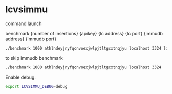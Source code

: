 # lcvsimmu

command launch

benchmark {number of insertions} {apikey} {lc address} {lc port} {immudb address} {immudb port} 
```bash
./benchmark 1000 athlndeyjnyfqcnvoexjwlpjtltgcxtnqjyu localhost 3324 localhost 3322
```
to skip immudb benchmark

```bash
./benchmark 1000 athlndeyjnyfqcnvoexjwlpjtltgcxtnqjyu localhost 3324 
```

Enable debug:
```bash
export LCVSIMMU_DEBUG=debug
```
